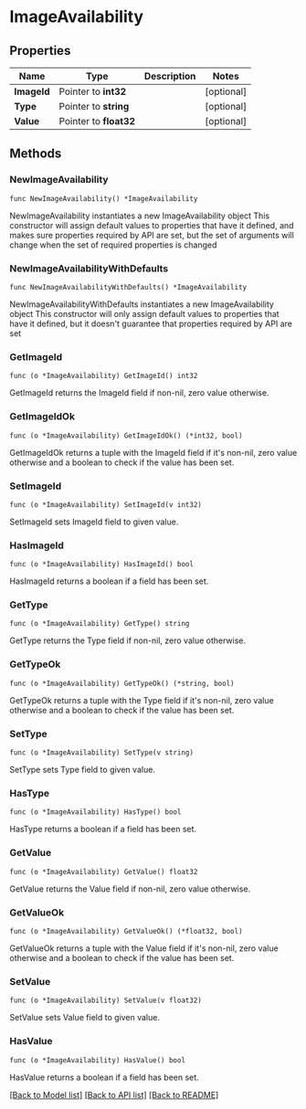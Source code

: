 # ImageAvailability

## Properties

Name | Type | Description | Notes
------------ | ------------- | ------------- | -------------
**ImageId** | Pointer to **int32** |  | [optional] 
**Type** | Pointer to **string** |  | [optional] 
**Value** | Pointer to **float32** |  | [optional] 

## Methods

### NewImageAvailability

`func NewImageAvailability() *ImageAvailability`

NewImageAvailability instantiates a new ImageAvailability object
This constructor will assign default values to properties that have it defined,
and makes sure properties required by API are set, but the set of arguments
will change when the set of required properties is changed

### NewImageAvailabilityWithDefaults

`func NewImageAvailabilityWithDefaults() *ImageAvailability`

NewImageAvailabilityWithDefaults instantiates a new ImageAvailability object
This constructor will only assign default values to properties that have it defined,
but it doesn't guarantee that properties required by API are set

### GetImageId

`func (o *ImageAvailability) GetImageId() int32`

GetImageId returns the ImageId field if non-nil, zero value otherwise.

### GetImageIdOk

`func (o *ImageAvailability) GetImageIdOk() (*int32, bool)`

GetImageIdOk returns a tuple with the ImageId field if it's non-nil, zero value otherwise
and a boolean to check if the value has been set.

### SetImageId

`func (o *ImageAvailability) SetImageId(v int32)`

SetImageId sets ImageId field to given value.

### HasImageId

`func (o *ImageAvailability) HasImageId() bool`

HasImageId returns a boolean if a field has been set.

### GetType

`func (o *ImageAvailability) GetType() string`

GetType returns the Type field if non-nil, zero value otherwise.

### GetTypeOk

`func (o *ImageAvailability) GetTypeOk() (*string, bool)`

GetTypeOk returns a tuple with the Type field if it's non-nil, zero value otherwise
and a boolean to check if the value has been set.

### SetType

`func (o *ImageAvailability) SetType(v string)`

SetType sets Type field to given value.

### HasType

`func (o *ImageAvailability) HasType() bool`

HasType returns a boolean if a field has been set.

### GetValue

`func (o *ImageAvailability) GetValue() float32`

GetValue returns the Value field if non-nil, zero value otherwise.

### GetValueOk

`func (o *ImageAvailability) GetValueOk() (*float32, bool)`

GetValueOk returns a tuple with the Value field if it's non-nil, zero value otherwise
and a boolean to check if the value has been set.

### SetValue

`func (o *ImageAvailability) SetValue(v float32)`

SetValue sets Value field to given value.

### HasValue

`func (o *ImageAvailability) HasValue() bool`

HasValue returns a boolean if a field has been set.


[[Back to Model list]](../README.md#documentation-for-models) [[Back to API list]](../README.md#documentation-for-api-endpoints) [[Back to README]](../README.md)


